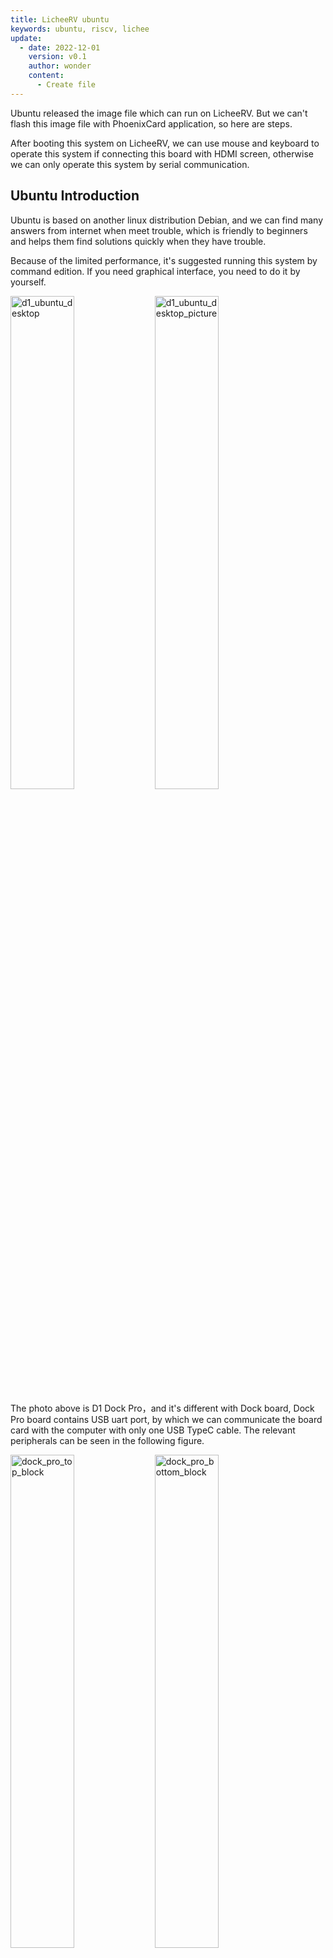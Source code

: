 ```yaml
---
title: LicheeRV ubuntu
keywords: ubuntu, riscv, lichee
update:
  - date: 2022-12-01
    version: v0.1
    author: wonder
    content:
      - Create file
---
```


Ubuntu released the image file which can run on LicheeRV. But we can't flash this image file with PhoenixCard application, so here are steps.

After booting this system on LicheeRV, we can use mouse and keyboard to operate this system if connecting this board with HDMI screen, otherwise we can only operate this system by serial communication.

## Ubuntu Introduction

Ubuntu is based on another linux distribution Debian, and we can find many answers from internet when meet trouble, which is friendly to beginners and helps them find solutions quickly when they have trouble.

Because of the limited performance, it's suggested running this system by command edition. If you need graphical interface, you need to do it by yourself.

<img src="./../../../zh/lichee/assets/RV/ubuntu/d1_ubuntu_desktop.jpg" alt="d1_ubuntu_desktop" width="45%">
<img src="./../../../zh/lichee/assets/RV/ubuntu/d1_ubuntu_desktop_picture.jpg" alt="d1_ubuntu_desktop_picture" width="45%">

The photo above is D1 Dock Pro，and it's different with Dock board, Dock Pro board contains USB uart port, by which we can communicate the board card with the computer with only one USB TypeC cable. The relevant peripherals can be seen in the following figure.

<img src="./../../../zh/lichee/assets/RV/ubuntu/dock_pro_top_block.jpg" alt="dock_pro_top_block" width="45%">
<img src="./../../../zh/lichee/assets/RV/ubuntu/dock_pro_bottom_block.jpg" alt="dock_pro_bottom_block" width="45%">

This board can be bought from [aliexpress](https://www.aliexpress.com/item/1005003741287162.html?).

## Steps

### Get image

We upload this image file on [mega](https://mega.nz/folder/1FxlVKrA#nONEKgZWKBzeEkWKAq_AcQ).

### Software

Visit [balenaEtcher](https://www.balena.io/etcher/) to download application. We have upload Windows edition software in our [Download station](https://dl.sipeed.com/shareURL/others/balenaEtcher), other edition can be downloaded from [balenaEtcher official site](https://www.balena.io/etcher/).

### Flash System

Prepare a SD card over 8G, the card with better performance can have better experienxe.

Connect the TF card with computer by SD card reader or SD card slot in the computer. Here is an example about SD card slot in computer, if your computer dose not have SD card slot, you need the SD card reader.

<table>
    <tr>
        <th colspan="2"> Connect TF card with computer </th>
    </th>
    </tr>
    <tr>
        <td>Connect by SD card reader</td>
        <td>Connect by SD card slot</td>
    </tr>
    <tr>
        <td><img src="./../../../zh/lichee/assets/RV/ubuntu/d1_ubuntu_sdcard_reader.jpg" alt="d1_ubuntu_sdcard_reader" ></td>
        <td><img src="./../../../zh/lichee/assets/RV/ubuntu/d1_ubuntu_sdcard_computer_reader.jpg" alt="d1_ubuntu_sdcard_computer_reader" ></td>
    </tr>
</table>

Run balenaEtcher, choose the downloaded image file, choose your TF card, click Flash:

![d1_ubuntu_burn_image](./../../../zh/lichee/assets/RV/ubuntu/d1_ubuntu_burn_image.gif)

Make sure you choose the correct SD card.

![d1_ubuntu_burn_image_sdcard_choose](./../../../zh/lichee/assets/RV/ubuntu/d1_ubuntu_burn_image_sdcard_choose.png)

This will take a bit time, and after finishing this work it will be like as following figure. If there is no `Successful` shown after finishing this work, try to reburn this image.

![d1_ubuntu_finish_burn_image](./../../../zh/lichee/assets/RV/ubuntu/d1_ubuntu_finish_burn_image.png)

## Run System

Finishing flashing system and seeing `sucessful` shown in the end, we can connect SD card with this board to start ubuntu.

![dock_pro_ubuntu](./../../../zh/lichee/assets/RV/ubuntu/dock_pro_ubuntu.jpg)

View messages from UART, and we can operate this board by UART.

<img src="./../../../zh/lichee/assets/RV/ubuntu/d1_ubuntu_boot_opensbi.jpg" alt="d1_ubuntu_boot_opensbi"  width="45%">
<img src="./../../../zh/lichee/assets/RV/ubuntu/ubuntu_boot.jpg" alt="ubuntu_boot" width="45%">

Wait a while, then the username and password are both `root`.

![d1_ubuntu_login](./../../../zh/lichee/assets/RV/ubuntu/d1_ubuntu_login.jpg)

## Connect wifi

Use command `nmcli` to connect 2.4G wireless.

- Scan wifi

```bash
nmcli dev wifi
```

![d1_ubuntu_wifi_scan](./../../../zh/lichee/assets/RV/ubuntu/d1_ubuntu_wifi_scan.jpg)

- Connect wifi，by command `nmcli dev wifi connect wifi_name password wifi_password`

```bash
nmcli dev wifi connect Sipeed_Guest password 12345678
```

![d1_ubuntu_wifi_connect](./../../../zh/lichee/assets/RV/ubuntu/d1_ubuntu_wifi_connect.jpg)

See `successfully`, then we have already connected to the wifi, and commands like `apt` and others work fine.

![d1_ubuntu_install_tree](./../../../zh/lichee/assets/RV/ubuntu/d1_ubuntu_install_tree.jpg)

## Blink led

We can blink led on our board by this Ubuntu system like what we have done on Tina, here are the codes:

Tuen on LED :

```bash
echo 1 > /sys/class/leds/\:status/brightness
```

Note the `\` in this command, without which you can't run this command successfully.

![d1_ubuntu_led_on](./../../../zh/lichee/assets/RV/ubuntu/d1_ubuntu_led_on.jpg)

Turn off LED :

```bash
echo 0 > /sys/class/leds/\:status/brightness
```

![d1_ubuntu_led_off](./../../../zh/lichee/assets/RV/ubuntu/d1_ubuntu_led_off.jpg)

## In the end

Based in [Ubuntu LicheeRV image](https://wiki.ubuntu.com/RISC-V/LicheeRV), we packed the wireless driver inside, which make user more convenient to experience this system.

## Questions

### No HDMI output

The board will not display HDMI command line when booting, and after the HDMI related service starts LicheeRV displays the command line console on HDMI screen, and some screen is not fit LicheeRV ubuntu image output and will not display the command line console.

Here is the login photo of UART (ttyS0) and HDMI command line console (tty1) of LicheeRV ubuntu image.

![d1_ubuntu_console_hdmi](./../../../zh/lichee/assets/RV/ubuntu/d1_ubuntu_console_hdmi.jpg)